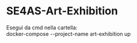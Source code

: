 # SE4AS-Art-Exhibition
 
Esegui da cmd nella cartella: \
docker-compose --project-name art-exhibition up
